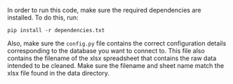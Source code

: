 In order to run this code, make sure the required dependencies are installed. To do this, run:

`pip install -r dependencies.txt`

Also, make sure the `config.py` file contains the correct configuration details
corresponding to the database you want to connect to. This file also contains the filename of the xlsx spreadsheet that contains the raw data intended to be cleaned. Make sure the filename and sheet name match the xlsx file found in the data directory.
